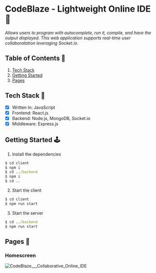 # CodeBlaze - Lightweight Online IDE 🚀
*Allows users to program with autocomplete, run it, compile, and have the output displayed. This web application supports real-time user collaboratation leveraging Socket.io.*

## Table of Contents 📜
1. [Tech Stack](#tech-stack-)
2. [Getting Started](#getting-started-)
3. [Pages](#pages-)

## Tech Stack 💼
- [X] Written In: JavaScript
- [X] Frontend: React.js
- [X] Backend: Node.js, MongoDB, Socket.io
- [X] Middleware: Express.js

## Getting Started 🕹
1. Install the dependencies
```cmd
$ cd client
$ npm i
$ cd ../backend
$ npm i
$ cd ..
```
2. Start the client
```cmd
$ cd client
$ npm run start
```
3. Start the server
```cmd
$ cd ../backend
$ npm run start
```

## Pages 🎨
### Homescreen
![CodeBlaze___Collaborative_Online_IDE](https://user-images.githubusercontent.com/63386979/151721234-78062a54-ce70-4576-9ee7-2626c6259ef0.png)
